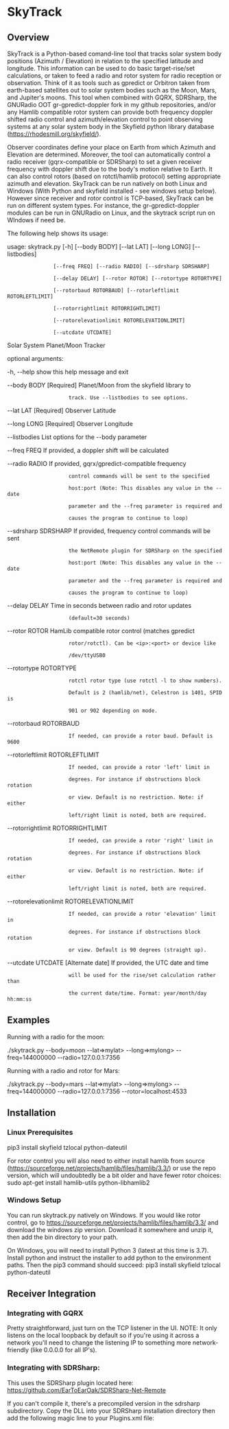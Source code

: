 # SkyTrack

## Overview
SkyTrack is a Python-based comand-line tool that tracks solar system body positions (Azimuth / Elevation) in relation to the specified latitude and longitude.  This information can be used to do basic target-rise/set calculations, or taken to feed a radio and rotor system for radio reception or observation.  Think of it as tools such as gpredict or Orbitron taken from earth-based satellites out to solar system bodies such as the Moon, Mars, and Jupiter's moons.  This tool when combined with GQRX, SDRSharp, the GNURadio OOT gr-gpredict-doppler fork in my github repositories, and/or any Hamlib compatible rotor system can provide both frequency doppler shifted radio control and azimuth/elevation control to point observing systems at any solar system body in the Skyfield python library database (https://rhodesmill.org/skyfield/).

Observer coordinates define your place on Earth from which Azimuth and Elevation are determined.  Moreover, the tool can automatically control a radio receiver (gqrx-compatible or SDRSharp) to set a given receiver frequency with doppler shift due to the body's motion relative to Earth.  It can also control rotors (based on rotctl/hamlib protocol) setting appropriate azimuth and elevation.  SkyTrack can be run natively on both Linux and Windows (With Python and skyfield installed - see windows setup below).  However since receiver and rotor control is TCP-based, SkyTrack can be run on different system types.  For instance, the gr-gpredict-doppler modules can be run in GNURadio on Linux, and the skytrack script run on WIndows if need be.

The following help shows its usage:

usage: skytrack.py [-h] [--body BODY] [--lat LAT] [--long LONG] [--listbodies]

                   [--freq FREQ] [--radio RADIO] [--sdrsharp SDRSHARP]

                   [--delay DELAY] [--rotor ROTOR] [--rotortype ROTORTYPE]

                   [--rotorbaud ROTORBAUD] [--rotorleftlimit ROTORLEFTLIMIT]

                   [--rotorrightlimit ROTORRIGHTLIMIT]

                   [--rotorelevationlimit ROTORELEVATIONLIMIT]

                   [--utcdate UTCDATE]


Solar System Planet/Moon Tracker


optional arguments:

  -h, --help            show this help message and exit

  --body BODY           [Required] Planet/Moon from the skyfield library to

                        track. Use --listbodies to see options.

  --lat LAT             [Required] Observer Latitude

  --long LONG           [Required] Observer Longitude

  --listbodies          List options for the --body parameter

  --freq FREQ           If provided, a doppler shift will be calculated

  --radio RADIO         If provided, gqrx/gpredict-compatible frequency

                        control commands will be sent to the specified

                        host:port (Note: This disables any value in the --date

                        parameter and the --freq parameter is required and

                        causes the program to continue to loop)

  --sdrsharp SDRSHARP   If provided, frequency control commands will be sent

                        the NetRemote plugin for SDRSharp on the specified

                        host:port (Note: This disables any value in the --date

                        parameter and the --freq parameter is required and

                        causes the program to continue to loop)

  --delay DELAY         Time in seconds between radio and rotor updates

                        (default=30 seconds)

  --rotor ROTOR         HamLib compatible rotor control (matches gpredict

                        rotor/rotctl). Can be <ip>:<port> or device like

                        /dev/ttyUSB0

  --rotortype ROTORTYPE

                        rotctl rotor type (use rotctl -l to show numbers).

                        Default is 2 (hamlib/net), Celestron is 1401, SPID is

                        901 or 902 depending on mode.

  --rotorbaud ROTORBAUD

                        If needed, can provide a rotor baud. Default is 9600

  --rotorleftlimit ROTORLEFTLIMIT

                        If needed, can provide a rotor 'left' limit in

                        degrees. For instance if obstructions block rotation

                        or view. Default is no restriction. Note: if either

                        left/right limit is noted, both are required.

  --rotorrightlimit ROTORRIGHTLIMIT

                        If needed, can provide a rotor 'right' limit in

                        degrees. For instance if obstructions block rotation

                        or view. Default is no restriction. Note: if either

                        left/right limit is noted, both are required.

  --rotorelevationlimit ROTORELEVATIONLIMIT

                        If needed, can provide a rotor 'elevation' limit in

                        degrees. For instance if obstructions block rotation

                        or view. Default is 90 degrees (straight up).

  --utcdate UTCDATE     [Alternate date] If provided, the UTC date and time

                        will be used for the rise/set calculation rather than

                        the current date/time. Format: year/month/day hh:mm:ss


## Examples
Running with a radio for the moon:

./skytrack.py --body=moon --lat=&gt;mylat&gt; --long=&gt;mylong&gt; --freq=144000000 --radio=127.0.0.1:7356


Running with a radio and rotor for Mars:

./skytrack.py --body=mars --lat=&gt;mylat&gt; --long=&gt;mylong&gt; --freq=144000000 --radio=127.0.0.1:7356 --rotor=localhost:4533


## Installation

### Linux Prerequisites
pip3 install skyfield tzlocal python-dateutil

For rotor control you will also need to either install hamlib from source (https://sourceforge.net/projects/hamlib/files/hamlib/3.3/) or use the repo version, which will undoubtedly be a bit older and have fewer rotor choices:
sudo apt-get install hamlib-utils python-libhamlib2


### Windows Setup
You can run skytrack.py natively on Windows.  If you would like rotor control, go to https://sourceforge.net/projects/hamlib/files/hamlib/3.3/ and download the windows zip version.  Download it somewhere and unzip it, then add the bin directory to your path.

On Windows, you will need to install Python 3 (latest at this time is 3.7).  Install python and instruct the installer to add python to the environment paths.  Then the pip3 command should succeed:
pip3 install skyfield tzlocal python-dateutil

## Receiver Integration

### Integrating with GQRX
Pretty straightforward, just turn on the TCP listener in the UI.  NOTE: It only listens on the local loopback by default so if you're using it across a network you'll need to change the listening IP to something more network-friendly (like 0.0.0.0 for all IP's).

### Integrating with SDRSharp:
This uses the SDRSharp plugin located here:
https://github.com/EarToEarOak/SDRSharp-Net-Remote

If you can't compile it, there's a precompiled version in the sdrsharp subdirectory.  Copy the DLL into your SDRSharp installation directory then add the following magic line to your Plugins.xml file:
  <add key="NetRemote" value="SDRSharp.NetRemote.NetRemotePlugin,SDRSharp.NetRemote" />

